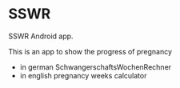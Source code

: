# SSWR
SSWR Android app.

This is an app to show the progress of pregnancy
* in german SchwangerschaftsWochenRechner
* in english pregnancy weeks calculator
